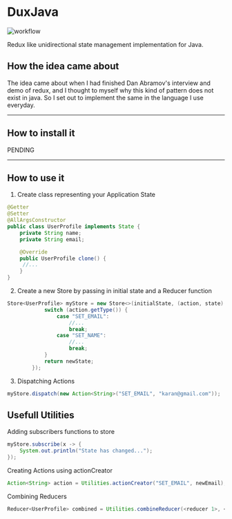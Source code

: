 # DuxJava

![workflow](https://github.com/compscikaran/dux-java/actions/workflows/ci-build.yml/badge.svg)

Redux like unidirectional state management implementation for Java.

## How the idea came about

The idea came about when I had finished Dan Abramov's interview and demo of redux, and I thought to myself why this kind of pattern does not exist in java.
So I set out to implement the same in the language I use everyday.

------------------------
## How to install it

PENDING

------------------------
## How to use it

1. Create class representing your Application State
```java
@Getter
@Setter
@AllArgsConstructor
public class UserProfile implements State {
    private String name;
    private String email;

    @Override
    public UserProfile clone() {
     //...
    }
}

```
2. Create a new Store by passing in initial state and a Reducer function
```java
Store<UserProfile> myStore = new Store<>(initialState, (action, state) -> {
            switch (action.getType()) {
                case "SET_EMAIL":
                    //...
                    break;
                case "SET_NAME": 
                    //...
                    break;
            }
            return newState;
        });
```
3. Dispatching Actions
```java
myStore.dispatch(new Action<String>("SET_EMAIL", "karan@gmail.com"));
```

## Usefull Utilities

Adding subscribers functions to store
```java
myStore.subscribe(x -> {
    System.out.println("State has changed...");
});
```
Creating Actions using actionCreator
```java
Action<String> action = Utilities.actionCreator("SET_EMAIL", newEmail);
```
Combining Reducers
```java
Reducer<UserProfile> combined = Utilities.combineReducer(<reducer 1>, <reducer 2>...);
```

